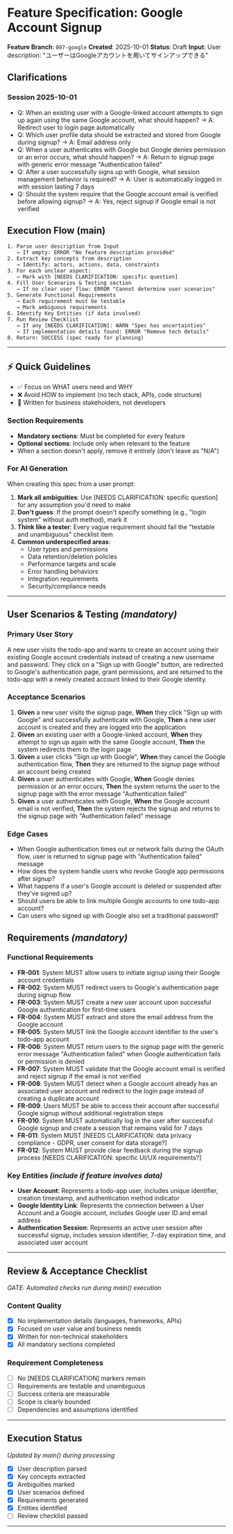 # Feature Specification: Google Account Signup

**Feature Branch**: `007-google`
**Created**: 2025-10-01
**Status**: Draft
**Input**: User description: "ユーザーはGoogleアカウントを用いてサインアップできる"

## Clarifications

### Session 2025-10-01
- Q: When an existing user with a Google-linked account attempts to sign up again using the same Google account, what should happen? → A: Redirect user to login page automatically
- Q: Which user profile data should be extracted and stored from Google during signup? → A: Email address only
- Q: When a user authenticates with Google but Google denies permission or an error occurs, what should happen? → A: Return to signup page with generic error message "Authentication failed"
- Q: After a user successfully signs up with Google, what session management behavior is required? → A: User is automatically logged in with session lasting 7 days
- Q: Should the system require that the Google account email is verified before allowing signup? → A: Yes, reject signup if Google email is not verified

## Execution Flow (main)
```
1. Parse user description from Input
   → If empty: ERROR "No feature description provided"
2. Extract key concepts from description
   → Identify: actors, actions, data, constraints
3. For each unclear aspect:
   → Mark with [NEEDS CLARIFICATION: specific question]
4. Fill User Scenarios & Testing section
   → If no clear user flow: ERROR "Cannot determine user scenarios"
5. Generate Functional Requirements
   → Each requirement must be testable
   → Mark ambiguous requirements
6. Identify Key Entities (if data involved)
7. Run Review Checklist
   → If any [NEEDS CLARIFICATION]: WARN "Spec has uncertainties"
   → If implementation details found: ERROR "Remove tech details"
8. Return: SUCCESS (spec ready for planning)
```

---

## ⚡ Quick Guidelines
- ✅ Focus on WHAT users need and WHY
- ❌ Avoid HOW to implement (no tech stack, APIs, code structure)
- 👥 Written for business stakeholders, not developers

### Section Requirements
- **Mandatory sections**: Must be completed for every feature
- **Optional sections**: Include only when relevant to the feature
- When a section doesn't apply, remove it entirely (don't leave as "N/A")

### For AI Generation
When creating this spec from a user prompt:
1. **Mark all ambiguities**: Use [NEEDS CLARIFICATION: specific question] for any assumption you'd need to make
2. **Don't guess**: If the prompt doesn't specify something (e.g., "login system" without auth method), mark it
3. **Think like a tester**: Every vague requirement should fail the "testable and unambiguous" checklist item
4. **Common underspecified areas**:
   - User types and permissions
   - Data retention/deletion policies
   - Performance targets and scale
   - Error handling behaviors
   - Integration requirements
   - Security/compliance needs

---

## User Scenarios & Testing *(mandatory)*

### Primary User Story
A new user visits the todo-app and wants to create an account using their existing Google account credentials instead of creating a new username and password. They click on a "Sign up with Google" button, are redirected to Google's authentication page, grant permissions, and are returned to the todo-app with a newly created account linked to their Google identity.

### Acceptance Scenarios
1. **Given** a new user visits the signup page, **When** they click "Sign up with Google" and successfully authenticate with Google, **Then** a new user account is created and they are logged into the application
2. **Given** an existing user with a Google-linked account, **When** they attempt to sign up again with the same Google account, **Then** the system redirects them to the login page
3. **Given** a user clicks "Sign up with Google", **When** they cancel the Google authentication flow, **Then** they are returned to the signup page without an account being created
4. **Given** a user authenticates with Google, **When** Google denies permission or an error occurs, **Then** the system returns the user to the signup page with the error message "Authentication failed"
5. **Given** a user authenticates with Google, **When** the Google account email is not verified, **Then** the system rejects the signup and returns to the signup page with "Authentication failed" message

### Edge Cases
- When Google authentication times out or network fails during the OAuth flow, user is returned to signup page with "Authentication failed" message
- How does the system handle users who revoke Google app permissions after signup?
- What happens if a user's Google account is deleted or suspended after they've signed up?
- Should users be able to link multiple Google accounts to one todo-app account?
- Can users who signed up with Google also set a traditional password?

## Requirements *(mandatory)*

### Functional Requirements
- **FR-001**: System MUST allow users to initiate signup using their Google account credentials
- **FR-002**: System MUST redirect users to Google's authentication page during signup flow
- **FR-003**: System MUST create a new user account upon successful Google authentication for first-time users
- **FR-004**: System MUST extract and store the email address from the Google account
- **FR-005**: System MUST link the Google account identifier to the user's todo-app account
- **FR-006**: System MUST return users to the signup page with the generic error message "Authentication failed" when Google authentication fails or permission is denied
- **FR-007**: System MUST validate that the Google account email is verified and reject signup if the email is not verified
- **FR-008**: System MUST detect when a Google account already has an associated user account and redirect to the login page instead of creating a duplicate account
- **FR-009**: Users MUST be able to access their account after successful Google signup without additional registration steps
- **FR-010**: System MUST automatically log in the user after successful Google signup and create a session that remains valid for 7 days
- **FR-011**: System MUST [NEEDS CLARIFICATION: data privacy compliance - GDPR, user consent for data storage?]
- **FR-012**: System MUST provide clear feedback during the signup process [NEEDS CLARIFICATION: specific UI/UX requirements?]

### Key Entities *(include if feature involves data)*
- **User Account**: Represents a todo-app user, includes unique identifier, creation timestamp, and authentication method indicator
- **Google Identity Link**: Represents the connection between a User Account and a Google account, includes Google user ID and email address
- **Authentication Session**: Represents an active user session after successful signup, includes session identifier, 7-day expiration time, and associated user account

---

## Review & Acceptance Checklist
*GATE: Automated checks run during main() execution*

### Content Quality
- [x] No implementation details (languages, frameworks, APIs)
- [x] Focused on user value and business needs
- [x] Written for non-technical stakeholders
- [x] All mandatory sections completed

### Requirement Completeness
- [ ] No [NEEDS CLARIFICATION] markers remain
- [ ] Requirements are testable and unambiguous
- [ ] Success criteria are measurable
- [ ] Scope is clearly bounded
- [ ] Dependencies and assumptions identified

---

## Execution Status
*Updated by main() during processing*

- [x] User description parsed
- [x] Key concepts extracted
- [x] Ambiguities marked
- [x] User scenarios defined
- [x] Requirements generated
- [x] Entities identified
- [ ] Review checklist passed

---
